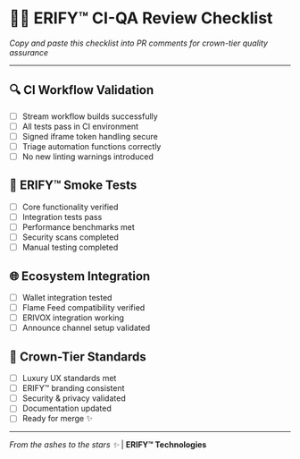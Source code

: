 # 💎🔥 ERIFY™ CI-QA Review Checklist

*Copy and paste this checklist into PR comments for crown-tier quality assurance*

---

## 🔍 **CI Workflow Validation**
- [ ] Stream workflow builds successfully
- [ ] All tests pass in CI environment  
- [ ] Signed iframe token handling secure
- [ ] Triage automation functions correctly
- [ ] No new linting warnings introduced

## 🧪 **ERIFY™ Smoke Tests**
- [ ] Core functionality verified
- [ ] Integration tests pass
- [ ] Performance benchmarks met
- [ ] Security scans completed
- [ ] Manual testing completed

## 🌐 **Ecosystem Integration**
- [ ] Wallet integration tested
- [ ] Flame Feed compatibility verified
- [ ] ERIVOX integration working
- [ ] Announce channel setup validated

## 👑 **Crown-Tier Standards**
- [ ] Luxury UX standards met
- [ ] ERIFY™ branding consistent
- [ ] Security & privacy validated
- [ ] Documentation updated
- [ ] Ready for merge ✨

---

*From the ashes to the stars ✨* | **ERIFY™ Technologies**
